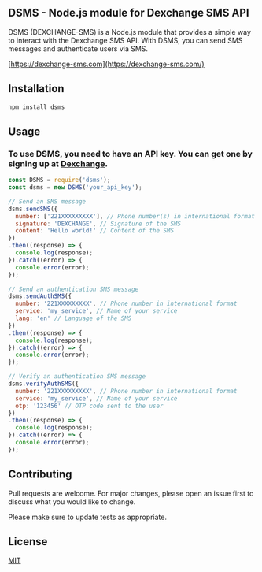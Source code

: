 ## DSMS - Node.js module for Dexchange SMS API


DSMS (DEXCHANGE-SMS) is a Node.js module that provides a simple way to interact with the Dexchange SMS API. With DSMS, you can send SMS messages and authenticate users via SMS.

[https://dexchange-sms.com](https://dexchange-sms.com/)


## Installation

```bash
npm install dsms
```

## Usage

### To use DSMS, you need to have an API key. You can get one by signing up at [Dexchange](https://dexchange-sms.com/auth/signup).

```javascript
const DSMS = require('dsms');
const dsms = new DSMS('your_api_key');

// Send an SMS message
dsms.sendSMS({
  number: ['221XXXXXXXXX'], // Phone number(s) in international format
  signature: 'DEXCHANGE', // Signature of the SMS
  content: 'Hello world!' // Content of the SMS
})
.then((response) => {
  console.log(response);
}).catch((error) => {
  console.error(error);
});

// Send an authentication SMS message
dsms.sendAuthSMS({
  number: '221XXXXXXXXX', // Phone number in international format
  service: 'my_service', // Name of your service
  lang: 'en' // Language of the SMS
})
.then((response) => {
  console.log(response);
}).catch((error) => {
  console.error(error);
});

// Verify an authentication SMS message
dsms.verifyAuthSMS({
  number: '221XXXXXXXXX', // Phone number in international format
  service: 'my_service', // Name of your service
  otp: '123456' // OTP code sent to the user
})
.then((response) => {
  console.log(response);
}).catch((error) => {
  console.error(error);
});

```

## Contributing

Pull requests are welcome. For major changes, please open an issue first
to discuss what you would like to change.

Please make sure to update tests as appropriate.

## License

[MIT](https://choosealicense.com/licenses/mit/)